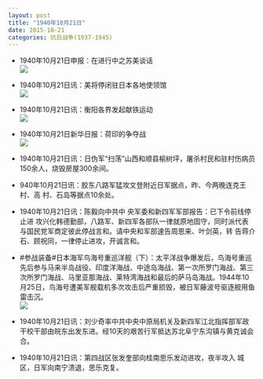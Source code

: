 ```yaml
---
layout: post
title: "1940年10月21日"
date: 2015-10-21
categories: 抗日战争(1937-1945)
---
```


<meta name="referrer" content="no-referrer" />

- 1940年10月21日申报：在进行中之苏美谈话 <br/><img src="https://ww4.sinaimg.cn/large/aca367d8jw1ex95itvkihj20tj0x8kcs.jpg" />

- 1940年10月21日讯：美将停闭驻日本各地使领馆 <br/><img src="https://ww2.sinaimg.cn/large/aca367d8jw1ex93s4qs10j206z0h5mym.jpg" />

- 1940年10月21日讯：衡阳各界发起献铁运动 <br/><img src="https://ww1.sinaimg.cn/large/aca367d8jw1ex921z73twj209506aaai.jpg" />

- 1940年10月21日新华日报：荷印的争夺战 <br/><img src="https://ww3.sinaimg.cn/large/aca367d8jw1ex90bnchc6j211v0gmjxo.jpg" />

- 1940年10月21日讯：日伪军“扫荡”山西和顺县榆树坪，屠杀村民和驻村伤病员 150余人，烧毁房屋300余间。 

- 940年10月21日讯：胶东八路军猛攻文登附近日军据点，昨、今两晚连克王村、高 村、石岛等据点10余处。 

- 1940年10月21日讯：陈毅向中共中 央军委和新四军军部报告：已下令前线停止进 攻兴化韩德勤部，八路军、新四军各部队一律就原地固守，同时派代表 与国民党军商定彼此停战言和。请中央和军部速告周恩来、叶剑英，转 告蒋介石、顾祝同，一律停止进攻，开诚言和。 

- #参战装备#日本海军鸟海号重巡洋舰（下）：太平洋战争爆发后，鸟海号重巡先后参与马来半岛战役、印度洋海战、中途岛海战、第一次所罗门海战、第三次所罗门海战、马里亚那海战、莱特湾海战和最后的萨马岛海战。1944年10月25日，鸟海号遭美军舰载机多次攻击后严重损毁，被日军藤波号驱逐舰用鱼雷击沉。 <br/><img src="https://ww2.sinaimg.cn/large/aca367d8jw1ex8izl0qzij20eq0tk0xz.jpg" />

- 1940年10月21日讯：刘少奇率中共中央中原局机关及新四军江北指挥部军政干校干部由皖东出发东进。经10天的艰苦行军抵达苏北阜宁东沟镇与黄克诚会合。 

- 1940年10月21日讯：第四战区张发奎部向桂南思乐发动进攻，夜半攻入 城区，日军向南宁溃退，思乐克复。 

